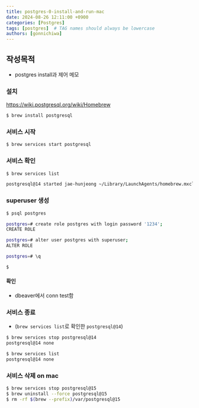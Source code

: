 ```yaml
---
title: postgres-0-install-and-run-mac
date: 2024-08-26 12:11:00 +0900
categories: [Postgres]
tags: [postgres]  # TAG names should always be lowercase
authors: [gonnichiwa]
---
```


## 작성목적

- postgres install과 제어 메모


### 설치 

https://wiki.postgresql.org/wiki/Homebrew

```sh
$ brew install postgresql
```


### 서비스 시작

```sh
$ brew services start postgresql
```


### 서비스 확인

```sh
$ brew services list

postgresql@14 started jae-hunjeong ~/Library/LaunchAgents/homebrew.mxcl.postgresql@14.plist
```

### superuser 생성

```sh
$ psql postgres

postgres=# create role postgres with login password '1234';
CREATE ROLE

postgres=# alter user postgres with superuser;
ALTER ROLE

postgres=# \q

$
```

#### 확인

- dbeaver에서 conn test함



### 서비스 종료

- (`brew services list`로 확인한 `postgresql@14`)
```sh
$ brew services stop postgresql@14
postgresql@14 none

$ brew services list
postgresql@14 none
```


### 서비스 삭제 on mac

```sh
$ brew services stop postgresql@15
$ brew uninstall --force postgresql@15
$ rm -rf $(brew --prefix)/var/postgresql@15
```

